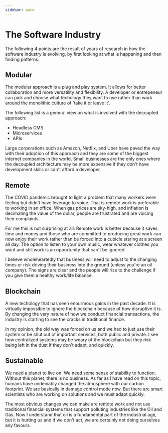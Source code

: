 ```yaml
---
sidebar: auto
---
```


# The Software Industry
The following 4 points are the result of years of research in how the software industry is evolving, by first looking at what is happening and then finding patterns. 

## Modular
The modular approach is a plug and play system.  It allows for better collaboration and more versatility and flexibility.  A developer or entrepeneur can pick and choose what techology they want to use rather than work around the monolithic culture of 'take it or leave it'. 

The following list is a general view on what is involved with the decoupled approach:

- Headless CMS
- Microservices
- APIs 

Large corporations such as Amazon, Netflix, and Uber have paved the way with their adoption of this approach and they are some of the biggest internet companies in the world.  Small businesses are the only ones where the decoupled architecture may be more expensive if they don't have development skills or can't afford a developer.  

## Remote
The COVID pandemic brought to light a problem that many workers were feeling but didn't have leverage to voice.  That is remote work is preferable to working in an office.  When gas prices are sky-high, and inflation is decimating the value of the dollar, people are frustrated and are voicing their complaints.  

For me this is not surprising at all.  Remote work is better because it saves time and money and those who are committed to producing great work can now enjoy their work rather than be forced into a cubicle staring at a screen all day.  The option to listen to your own music, wear whatever clothes you want and still work is an opportunity that can't be ignored. 

I believe wholeheartedly that business will need to adjust to the changing times or risk driving their business into the ground (unless you're an oil company).  The signs are clear and the people will rise to the challenge if you give them a healthy work/life balance.

## Blockchain
A new techology that has seen enourmous gains in the past decade.  It is virtually impossible to ignore the blockchain because of how disruptive it is.  By changing the very nature of how we conduct financial transactions, the industry is starting to see the cracks in traditional finance.  

In my opinion, the old way was forced on us and we had to just use their system or be shut out of important services, both public and private.  I see how centralized systems may be weary of the blockchain but they risk being left in the dust if they don't adapt, and quickly. 

## Sustainable
We need a planet to live on.  We need some sense of stability to function.  Without this planet, there is no business.  As far as I have read on this topic, humans have undeniably changed the atmosphere with our carbon footprint.  We are basically in damage control mode now.  But there are smart scientists who are working on solutions and we must adapt quickly.  

The most obvious changes we can make are remote work and not use traditional financial systems that support polluting industries like the Oil and Gas.  Now I understand that oil is a fundamental part of the industrial age, but it is hurting us and if we don't act, we are certainly not doing ourselves any favours.  

